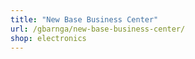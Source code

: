 ```yaml
---
title: "New Base Business Center"
url: /gbarnga/new-base-business-center/
shop: electronics
---
```

